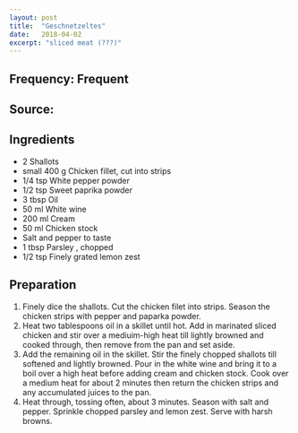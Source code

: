 ```yaml
---
layout: post
title:  "Geschnetzeltes"
date:   2018-04-02
excerpt: "sliced meat (???)"
---
```


## Frequency: Frequent

## Source: 

## Ingredients
* 2 Shallots
* small 400 g Chicken fillet, cut into strips
* 1/4 tsp White pepper powder
* 1/2 tsp Sweet paprika powder
* 3 tbsp Oil
* 50 ml White wine
* 200 ml Cream
* 50 ml Chicken stock
* Salt and pepper to taste
* 1 tbsp Parsley , chopped
* 1/2 tsp Finely grated lemon zest

## Preparation
1. Finely dice the shallots. Cut the chicken filet into strips. Season the chicken strips with pepper and paparka powder.
2. Heat two tablespoons oil in a skillet until hot. Add in marinated sliced chicken and stir over a mediuim-high heat till lightly browned and cooked through, then remove from the pan and set aside.
3. Add the remaining oil in the skillet. Stir the finely chopped shallots till softened and lightly browned. Pour in the white wine and bring it to a boil over a high heat before adding cream and chicken stock. Cook over a medium heat for about 2 minutes then return the chicken strips and any accumulated juices to the pan.
4. Heat through, tossing often, about 3 minutes. Season with salt and pepper. Sprinkle chopped parsley and lemon zest. Serve with harsh browns. 
